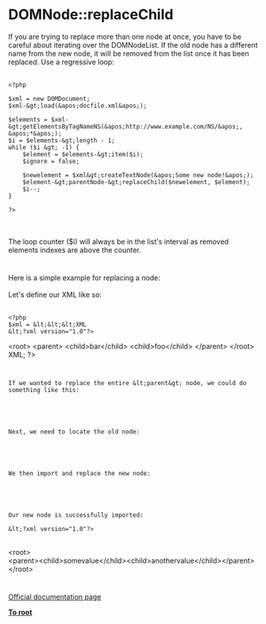 # DOMNode::replaceChild



If you are trying to replace more than one node at once, you have to be careful about iterating over the DOMNodeList.  If the old node has a different name from the new node, it will be removed from the list once it has been replaced.  Use a regressive loop:<br><br>

```
<?php

$xml = new DOMDocument;
$xml-&gt;load(&apos;docfile.xml&apos;);

$elements = $xml-&gt;getElementsByTagNameNS(&apos;http://www.example.com/NS/&apos;, &apos;*&apos;);
$i = $elements-&gt;length - 1;
while ($i &gt; -1) {
    $element = $elements-&gt;item($i);
    $ignore = false;

    $newelement = $xml&gt;createTextNode(&apos;Some new node!&apos;);
    $element-&gt;parentNode-&gt;replaceChild($newelement, $element);
    $i--;
}

?>
```
<br><br>The loop counter ($i) will always be in the list&apos;s interval as removed elements indexes are above the counter.  

#

Here is a simple example for replacing a node:<br><br>Let&apos;s define our XML like so:<br><br>

```
<?php
$xml = &lt;&lt;&lt;XML
&lt;?xml version="1.0"?>
```

&lt;root&gt;
  &lt;parent&gt;
     &lt;child&gt;bar&lt;/child&gt;
     &lt;child&gt;foo&lt;/child&gt;
  &lt;/parent&gt;
&lt;/root&gt;
XML;
?>
```


If we wanted to replace the entire &lt;parent&gt; node, we could do something like this:



```
<?php
// Create a new document fragment to hold the new &lt;parent&gt; node
$parent = new DomDocument;
$parent_node = $parent -&gt;createElement(&apos;parent&apos;);

// Add some children
$parent_node-&gt;appendChild($parent-&gt;createElement(&apos;child&apos;, &apos;somevalue&apos;));
$parent_node-&gt;appendChild($parent-&gt;createElement(&apos;child&apos;, &apos;anothervalue&apos;));

// Add the keywordset into the new document
// The $parent variable now holds the new node as a document fragment
$parent-&gt;appendChild($parent_node);
?>
```


Next, we need to locate the old node:



```
<?php
// Load the XML
$dom = new DomDocument;
$dom-&gt;loadXML($xml);

// Locate the old parent node
$xpath = new DOMXpath($dom);
$nodelist = $xpath-&gt;query(&apos;/root/parent&apos;);
$oldnode = $nodelist-&gt;item(0);
?>
```


We then import and replace the new node:



```
<?php
// Load the $parent document fragment into the current document
$newnode = $dom-&gt;importNode($parent-&gt;documentElement, true);

// Replace
$oldnode-&gt;parentNode-&gt;replaceChild($newnode, $oldnode);

// Display
echo $dom-&gt;saveXML();
?>
```


Our new node is successfully imported:

&lt;?xml version="1.0"?>
```
<br>&lt;root&gt;<br>&lt;parent&gt;&lt;child&gt;somevalue&lt;/child&gt;&lt;child&gt;anothervalue&lt;/child&gt;&lt;/parent&gt;<br>&lt;/root&gt;  

#

[Official documentation page](https://www.php.net/manual/en/domnode.replacechild.php)

**[To root](/README.md)**